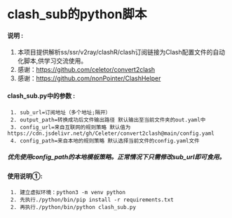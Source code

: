 # clash_sub的python脚本

#### 说明 : 
1. 本项目提供解析ss/ssr/v2ray/clashR/clash订阅链接为Clash配置文件的自动化脚本,供学习交流使用。
2. 感谢：https://github.com/celetor/convert2clash
3. 感谢：https://github.com/nonPointer/ClashHelper

#### clash_sub.py中的参数 :
     1. sub_url=订阅地址（多个地址;隔开）
     2. output_path=转换成功后文件输出路径 默认输出至当前文件夹的out.yaml中
     3. config_url=来自互联网的规则策略 默认值为https://cdn.jsdelivr.net/gh/Celeter/convert2clash@main/config.yaml
     4. config_path=来自本地的规则策略 默认选择当前文件的config.yaml文件
##### 优先使用config_path的本地模板策略。正常情况下只需修改sub_url即可食用。
#### 使用说明①:
     1. 建立虚拟环境：python3 -m venv python
     2. 先执行./python/bin/pip install -r requirements.txt
     2. 再执行./python/bin/python clash_sub.py

